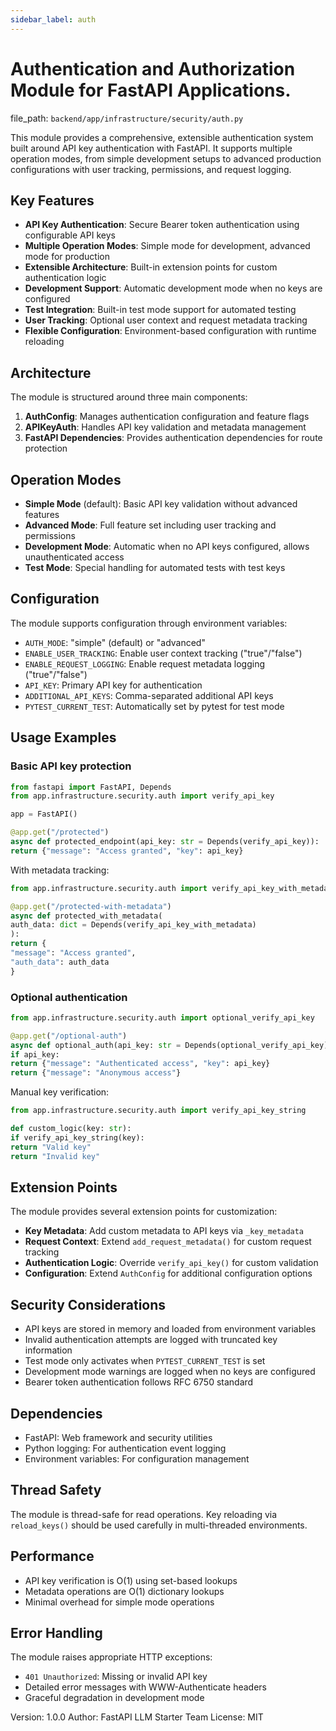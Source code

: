 ```yaml
---
sidebar_label: auth
---
```


# Authentication and Authorization Module for FastAPI Applications.

  file_path: `backend/app/infrastructure/security/auth.py`

This module provides a comprehensive, extensible authentication system built around
API key authentication with FastAPI. It supports multiple operation modes, from simple
development setups to advanced production configurations with user tracking,
permissions, and request logging.

## Key Features

- **API Key Authentication**: Secure Bearer token authentication using configurable API keys
- **Multiple Operation Modes**: Simple mode for development, advanced mode for production
- **Extensible Architecture**: Built-in extension points for custom authentication logic
- **Development Support**: Automatic development mode when no keys are configured
- **Test Integration**: Built-in test mode support for automated testing
- **User Tracking**: Optional user context and request metadata tracking
- **Flexible Configuration**: Environment-based configuration with runtime reloading

## Architecture

The module is structured around three main components:

1. **AuthConfig**: Manages authentication configuration and feature flags
2. **APIKeyAuth**: Handles API key validation and metadata management
3. **FastAPI Dependencies**: Provides authentication dependencies for route protection

## Operation Modes

- **Simple Mode** (default): Basic API key validation without advanced features
- **Advanced Mode**: Full feature set including user tracking and permissions
- **Development Mode**: Automatic when no API keys configured, allows unauthenticated access
- **Test Mode**: Special handling for automated tests with test keys

## Configuration

The module supports configuration through environment variables:

- `AUTH_MODE`: "simple" (default) or "advanced"
- `ENABLE_USER_TRACKING`: Enable user context tracking ("true"/"false")
- `ENABLE_REQUEST_LOGGING`: Enable request metadata logging ("true"/"false")
- `API_KEY`: Primary API key for authentication
- `ADDITIONAL_API_KEYS`: Comma-separated additional API keys
- `PYTEST_CURRENT_TEST`: Automatically set by pytest for test mode

## Usage Examples

### Basic API key protection

```python
from fastapi import FastAPI, Depends
from app.infrastructure.security.auth import verify_api_key

app = FastAPI()

@app.get("/protected")
async def protected_endpoint(api_key: str = Depends(verify_api_key)):
return {"message": "Access granted", "key": api_key}
```

With metadata tracking:
```python
from app.infrastructure.security.auth import verify_api_key_with_metadata

@app.get("/protected-with-metadata")
async def protected_with_metadata(
auth_data: dict = Depends(verify_api_key_with_metadata)
):
return {
"message": "Access granted",
"auth_data": auth_data
}
```

### Optional authentication

```python
from app.infrastructure.security.auth import optional_verify_api_key

@app.get("/optional-auth")
async def optional_auth(api_key: str = Depends(optional_verify_api_key)):
if api_key:
return {"message": "Authenticated access", "key": api_key}
return {"message": "Anonymous access"}
```

Manual key verification:
```python
from app.infrastructure.security.auth import verify_api_key_string

def custom_logic(key: str):
if verify_api_key_string(key):
return "Valid key"
return "Invalid key"
```

## Extension Points

The module provides several extension points for customization:

- **Key Metadata**: Add custom metadata to API keys via `_key_metadata`
- **Request Context**: Extend `add_request_metadata()` for custom request tracking
- **Authentication Logic**: Override `verify_api_key()` for custom validation
- **Configuration**: Extend `AuthConfig` for additional configuration options

## Security Considerations

- API keys are stored in memory and loaded from environment variables
- Invalid authentication attempts are logged with truncated key information
- Test mode only activates when `PYTEST_CURRENT_TEST` is set
- Development mode warnings are logged when no keys are configured
- Bearer token authentication follows RFC 6750 standard

## Dependencies

- FastAPI: Web framework and security utilities
- Python logging: For authentication event logging
- Environment variables: For configuration management

## Thread Safety

The module is thread-safe for read operations. Key reloading via `reload_keys()`
should be used carefully in multi-threaded environments.

## Performance

- API key verification is O(1) using set-based lookups
- Metadata operations are O(1) dictionary lookups
- Minimal overhead for simple mode operations

## Error Handling

The module raises appropriate HTTP exceptions:
- `401 Unauthorized`: Missing or invalid API key
- Detailed error messages with WWW-Authenticate headers
- Graceful degradation in development mode

Version: 1.0.0
Author: FastAPI LLM Starter Team
License: MIT
